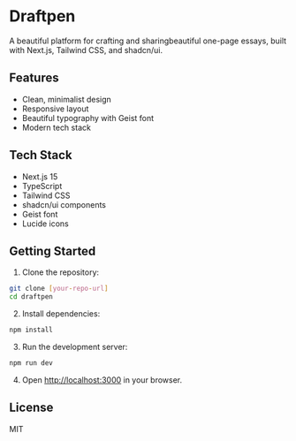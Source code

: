 # Draftpen

A beautiful platform for crafting and sharingbeautiful one-page essays, built with Next.js, Tailwind CSS, and shadcn/ui.

## Features

- Clean, minimalist design
- Responsive layout
- Beautiful typography with Geist font
- Modern tech stack

## Tech Stack

- Next.js 15
- TypeScript
- Tailwind CSS
- shadcn/ui components
- Geist font
- Lucide icons

## Getting Started

1. Clone the repository:
```bash
git clone [your-repo-url]
cd draftpen
```

2. Install dependencies:
```bash
npm install
```

3. Run the development server:
```bash
npm run dev
```

4. Open [http://localhost:3000](http://localhost:3000) in your browser.

## License

MIT

